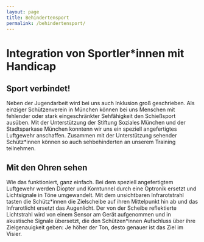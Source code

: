 ```yaml
---
layout: page
title: Behindertensport
permalink: /behindertensport/
---
```

# Integration von Sportler*innen mit Handicap

## Sport verbindet!

Neben der Jugendarbeit wird bei uns auch Inklusion groß geschrieben. Als einziger Schützenverein in München können bei uns Menschen mit fehlender oder stark eingeschränkter Sehfähigkeit den Schießsport ausüben. Mit der Unterstützung der Stiftung Soziales München und der Stadtsparkase München konntenn wir uns ein speziell angefertigtes Luftgewehr anschaffen. Zusammen mit der Unterstützung sehender Schütz*innen können so auch sehbehinderten an unserem Training teilnehmen.

## Mit den Ohren sehen

Wie das funktioniert, ganz einfach. Bei dem speziell angefertigtem Luftgewehr werden Diopter und Korntunnel durch eine Optronik ersetzt und Lichtsignale in Töne umgewandelt. Mit dem unsichtbaren Infrarotstrahl tasten die Schütz\*innen die Zielscheibe auf ihren Mittelpunkt hin ab und das Infrarotlicht ersetzt das Augenlicht. Der von der Scheibe reflektierte Lichtstrahl wird von einem Sensor am Gerät aufgenommen und in akustische Signale übersetzt, die den Schützen\*innen Aufschluss über ihre Zielgenauigkeit geben: Je höher der Ton, desto genauer ist das Ziel im Visier.

![]()

![]()

![]()